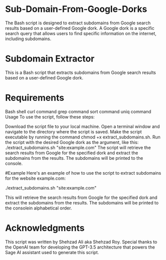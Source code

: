 # Sub-Domain-From-Google-Dorks
The Bash script is designed to extract subdomains from Google search results based on a user-defined Google dork. A Google dork is a specific search query that allows users to find specific information on the internet, including subdomains.

# Subdomain Extractor
This is a Bash script that extracts subdomains from Google search results based on a user-defined Google dork.

# Requirements
Bash shell
curl command
grep command
sort command
uniq command
Usage
To use the script, follow these steps:

Download the script file to your local machine.
Open a terminal window and navigate to the directory where the script is saved.
Make the script executable by running the command chmod +x extract_subdomains.sh.
Run the script with the desired Google dork as the argument, like this: ./extract_subdomains.sh "site:example.com"
The script will retrieve the search results from Google for the specified dork and extract the subdomains from the results. The subdomains will be printed to the console.

#Example
Here's an example of how to use the script to extract subdomains for the website example.com:

./extract_subdomains.sh "site:example.com"

This will retrieve the search results from Google for the specified dork and extract the subdomains from the results. The subdomains will be printed to the consolein alphabetical order.

# Acknowledgments
This script was written by Shehzad Ali aka Shehzad Roy. Special thanks to the OpenAI team for developing the GPT-3.5 architecture that powers the Sage AI assistant used to generate this script.
